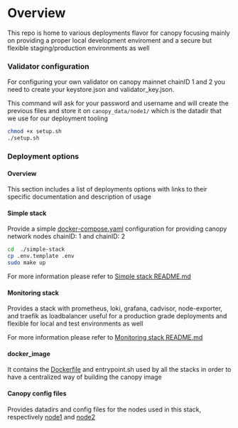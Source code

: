 # Overview


This repo is home to various deployments flavor for canopy focusing mainly on providing a proper local development enviroment and a secure but flexible staging/production environments as well


### Validator configuration

For configuring your own validator on canopy mainnet chainID 1 and 2 you need to create your keystore.json and validator_key.json.

This command will ask for your password and username and will create the previous files and store it on `canopy_data/node1/`  which is the datadir that we use for our deployment tooling


```bash
chmod +x setup.sh
./setup.sh
```


### Deployment options

#### Overview

This section includes a list of deployments options with links to their specific documentation and description of usage

 
#### Simple stack

Provide a simple [docker-compose.yaml]([url](https://github.com/canopy-network/deployments/blob/master/simple-stack/docker-compose.yaml)) configuration for providing canopy network nodes chainID: 1 and chainID: 2

```bash
cd  ./simple-stack
cp .env.template .env
sudo make up
```

For more information please refer to [Simple stack README.md](./simple-stack/README.md)

#### Monitoring stack

Provides a stack with prometheus, loki, grafana, cadvisor, node-exporter, and traefik as loadbalancer useful for a production grade deployments and flexible for local and test environments as well


For more information please refer to [Monitoring stack README.md](./monitoring-stack/README.md)


#### docker_image 

It contains the [Dockerfile]([url](https://github.com/canopy-network/deployments/tree/master/docker_image)) and entrypoint.sh used by all the stacks in order to have a centralized way of building the canopy image


#### Canopy config files


Provides datadirs and config files for the nodes used in this stack, respectively [node1](../canopy_data/node1/config.json) and [node2](../canopy_data/node2/config.json)
